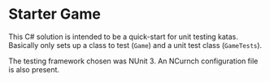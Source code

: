 # Starter Game

This C# solution is intended to be a quick-start for unit testing katas. Basically only sets up a class to test (`Game`) and a unit test class (`GameTests`). 

The testing framework chosen was NUnit 3. An NCurnch configuration file is also present.
